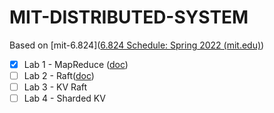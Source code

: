# MIT-DISTRIBUTED-SYSTEM

Based on [mit-6.824]([6.824 Schedule: Spring 2022 (mit.edu)](https://pdos.csail.mit.edu/6.824/schedule.html))

- [x] Lab 1 - MapReduce ([doc](./docs/lab1-mapreduce.md))
- [ ] Lab 2 - Raft([doc](./docs/lab2-raft.md))
- [ ] Lab 3 - KV Raft
- [ ] Lab 4 - Sharded KV